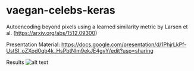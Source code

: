# vaegan-celebs-keras
Autoencoding beyond pixels using a learned similarity metric by Larsen et al. (https://arxiv.org/abs/1512.09300)

Presentation Material: https://docs.google.com/presentation/d/1PhjrLkPf-UstSI_oZXod0qb4k_HsPbtNlm9ekJE4gvY/edit?usp=sharing

Results
![alt text](https://github.com/baudm/vaegan-celebs-keras/blob/master/RMSprop.gif "Logo Title Text 1")

